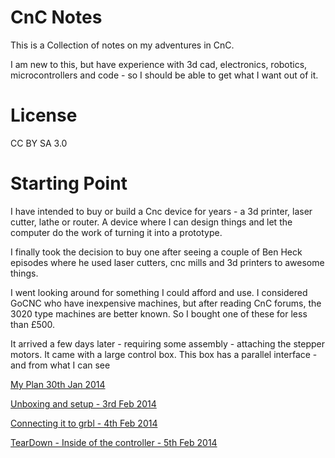 CnC Notes
=========

This is a Collection of notes on my adventures in CnC.

I am new to this, but have experience with 3d cad, electronics, robotics, microcontrollers and code - so I should be able to get what I want out of it.

License
=======
CC BY SA 3.0

# Starting Point

I have intended to buy or build a Cnc device for years - a 3d printer, laser cutter, lathe or router. A device where I can design things and let the computer do the work of turning it into a prototype. 

I finally took the decision to buy one after seeing a couple of Ben Heck episodes where he used laser cutters, cnc mills and 3d printers to awesome things. 

I went looking around for something I could afford and use. I considered GoCNC who have inexpensive machines, but after reading CnC forums, the 3020 type machines are better known. So I bought one of these for less than £500.

It arrived a few days later - requiring some assembly - attaching the stepper motors. It came with a large control box. This box has a parallel interface - and from what I can see 

[My Plan 30th Jan 2014](2014-01-30-my_plan.md)

[Unboxing and setup - 3rd Feb 2014](2014-02-03-unboxing-and-setup.md)

[Connecting it to grbl - 4th Feb 2014](2014-02-04-connecting-it-to-grbl.md)

[TearDown - Inside of the controller - 5th Feb 2014](2014-02-05-teardown.md)
